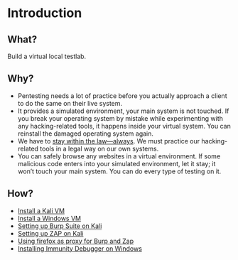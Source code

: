 # Introduction

## What?

Build a virtual local testlab.

## Why?

* Pentesting needs a lot of practice before you actually approach a client to do the same on their live system.
* It provides a simulated environment, your main system is not touched. If you break your operating system by mistake while experimenting with any hacking-related tools, it happens inside your virtual system. You can reinstall the damaged operating system again.
* We have to [stay within the law—always](purple:index). We must practice our hacking-related tools in a legal way on our own systems.
* You can safely browse any websites in a virtual environment. If some malicious code enters into your simulated environment, let it stay; it won’t touch your main system. You can do every type of testing on it.

## How?

* [Install a Kali VM](kali.md)
* [Install a Windows VM](windows.md)
* [Setting up Burp Suite on Kali](burp.md)
* [Setting up ZAP on Kali](zap.md)
* [Using firefox as proxy for Burp and Zap](foxyproxy.md)
* [Installing Immunity Debugger on Windows](immunity.md)


